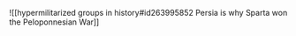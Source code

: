 ![[hypermilitarized groups in history#id263995852 Persia is why Sparta won the Peloponnesian War]]

